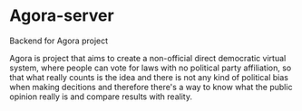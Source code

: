 # Agora-server
Backend for Agora project

Agora is project that aims to create a non-official direct democratic virtual system, where people can vote for laws with
no political party affiliation, so that what really counts is the idea and there is not any kind of political bias when 
making decitions and therefore there's a way to know what the public opinion really is and compare results with reality.
